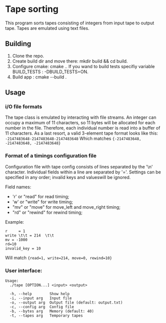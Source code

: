 # Tape sorting
This program sorts tapes consisting of integers from input tape to output tape.
Tapes are emulated using text files.


## Building
1. Clone the repo.
2. Create build dir and move there: mkdir build && cd build.
3. Configure cmake: cmake .. If you wand to build tests specifiy variable BUILD_TESTS : -DBUILD_TESTS=ON.
4. Build app : cmake --build .


## Usage
### i/O file formats
The tape class is emulated by interacting with file streams. 
An integer can occupy a maximum of 11 characters, so 11 bytes will be allocated for each number in the file. 
Therefore, each individual number is read into a buffer of 11 characters. As a last resort, a valid 3-element tape format looks like this:
<code>-2147483648-2147483648-2147483648</code>
Which matches  `{-2147483648, -2147483648, -2147483648}`


### Format of a timings configuration file
Configuration file with tape config consists of lines separated by the '\n' character. Individual fields within a line are separated by '='.
Settings can be specified in any order; invalid keys and values ​​will be ignored.

Field names:
* 'r' or "read" for read timing;
* 'w' or "write" for write timing;
* "mv" or "move" for move_left and move_right timing;
* "rd" or "rewind" for rewind timing;

Example: 
```
r     = 1
write \t\t = 214  \t\t
mv = -1000
rd=10
invalid_key = 10
```
Will match  `{read=1, write=214, move=0, rewind=10}`

### User interface:
```
Usage:
  ./tape [OPTION...] <input> <output>

  -h, --help        Show help
  -i, --input arg   Input file
  -o, --output arg  Output file (default: output.txt)
  -c, --config arg  Config file
  -b, --bytes arg   Memory (default: 40)
  -t, --tapes arg   Temporary tapes
```